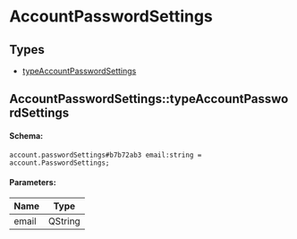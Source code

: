 # AccountPasswordSettings

## Types

* [typeAccountPasswordSettings](#accountpasswordsettingstypeaccountpasswordsettings)

## AccountPasswordSettings::typeAccountPasswordSettings

#### Schema:

`account.passwordSettings#b7b72ab3 email:string = account.PasswordSettings;`

#### Parameters:

|Name|Type|
|----|----|
|email|QString|

